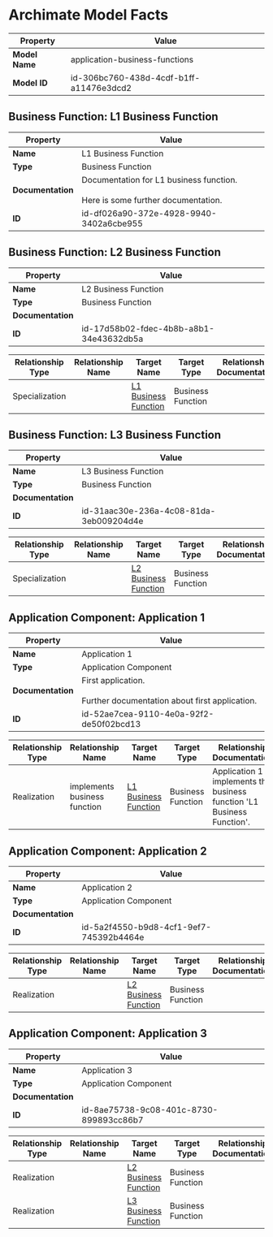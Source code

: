 # **Archimate Model Facts**
| Property | Value |
| ---- | ---- |
| **Model Name** | application-business-functions |
| **Model ID** | id-306bc760-438d-4cdf-b1ff-a11476e3dcd2 |

## <a name='id-df026a90-372e-4928-9940-3402a6cbe955'></a>Business Function: L1 Business Function
| Property | Value |
| ---- | ---- |
| **Name** | L1 Business Function |
| **Type** | Business Function |
| **Documentation** | Documentation for L1 business function.<br><br>Here is some further documentation. |
| **ID** | id-df026a90-372e-4928-9940-3402a6cbe955 |

## <a name='id-17d58b02-fdec-4b8b-a8b1-34e43632db5a'></a>Business Function: L2 Business Function
| Property | Value |
| ---- | ---- |
| **Name** | L2 Business Function |
| **Type** | Business Function |
| **Documentation** |  |
| **ID** | id-17d58b02-fdec-4b8b-a8b1-34e43632db5a |

| Relationship Type | Relationship Name | Target Name | Target Type | Relationship Documentation |
| ---- | ---- | ---- | ---- | ---- |
| Specialization |  | [L1 Business Function](#id-df026a90-372e-4928-9940-3402a6cbe955) | Business Function |  |
## <a name='id-31aac30e-236a-4c08-81da-3eb009204d4e'></a>Business Function: L3 Business Function
| Property | Value |
| ---- | ---- |
| **Name** | L3 Business Function |
| **Type** | Business Function |
| **Documentation** |  |
| **ID** | id-31aac30e-236a-4c08-81da-3eb009204d4e |

| Relationship Type | Relationship Name | Target Name | Target Type | Relationship Documentation |
| ---- | ---- | ---- | ---- | ---- |
| Specialization |  | [L2 Business Function](#id-17d58b02-fdec-4b8b-a8b1-34e43632db5a) | Business Function |  |
## <a name='id-52ae7cea-9110-4e0a-92f2-de50f02bcd13'></a>Application Component: Application 1
| Property | Value |
| ---- | ---- |
| **Name** | Application 1 |
| **Type** | Application Component |
| **Documentation** | First application.<br><br>Further documentation about first application. |
| **ID** | id-52ae7cea-9110-4e0a-92f2-de50f02bcd13 |

| Relationship Type | Relationship Name | Target Name | Target Type | Relationship Documentation |
| ---- | ---- | ---- | ---- | ---- |
| Realization | implements business function | [L1 Business Function](#id-df026a90-372e-4928-9940-3402a6cbe955) | Business Function | Application 1 implements the business function 'L1 Business Function'. |
## <a name='id-5a2f4550-b9d8-4cf1-9ef7-745392b4464e'></a>Application Component: Application 2
| Property | Value |
| ---- | ---- |
| **Name** | Application 2 |
| **Type** | Application Component |
| **Documentation** |  |
| **ID** | id-5a2f4550-b9d8-4cf1-9ef7-745392b4464e |

| Relationship Type | Relationship Name | Target Name | Target Type | Relationship Documentation |
| ---- | ---- | ---- | ---- | ---- |
| Realization |  | [L2 Business Function](#id-17d58b02-fdec-4b8b-a8b1-34e43632db5a) | Business Function |  |
## <a name='id-8ae75738-9c08-401c-8730-899893cc86b7'></a>Application Component: Application 3
| Property | Value |
| ---- | ---- |
| **Name** | Application 3 |
| **Type** | Application Component |
| **Documentation** |  |
| **ID** | id-8ae75738-9c08-401c-8730-899893cc86b7 |

| Relationship Type | Relationship Name | Target Name | Target Type | Relationship Documentation |
| ---- | ---- | ---- | ---- | ---- |
| Realization |  | [L2 Business Function](#id-17d58b02-fdec-4b8b-a8b1-34e43632db5a) | Business Function |  |
| Realization |  | [L3 Business Function](#id-31aac30e-236a-4c08-81da-3eb009204d4e) | Business Function |  |
